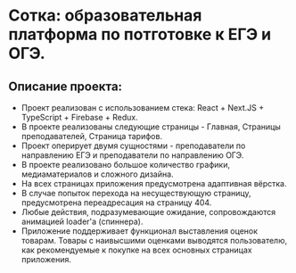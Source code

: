 # Сотка: образовательная платформа по потготовке к ЕГЭ и ОГЭ.

## Описание проекта:

- Проект реализован с использованием стека: React + Next.JS + TypeScript + Firebase + Redux.</li>
- В проекте реализованы следующие страницы - Главная, Страницы преподавателей, Страница тарифов.</li>
- Проект оперирует двумя сущностями - преподаватели по направлению ЕГЭ и преподаватели по направлению ОГЭ.</li>
- В проекте реализовано большое количество графики, медиаматериалов и сложного дизайна.
- На всех страницах приложения предусмотрена адаптивная вёрстка.</li>
- В случае попыток перехода на несуществующую страницу, предусмотрена переадресация на страницу 404.</li>
- Любые действия, подразумевающие ожидание, сопровождаются анимацией loader'а (спиннера).</li>
- Приложение поддерживает функционал выставления оценок товарам. Товары с наивысшими оценками выводятся пользователю, как рекомендуемые к покупке на всех основных страницах приложения.</li>
